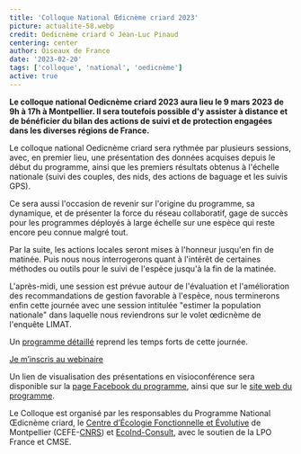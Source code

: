 ```yaml
---
title: 'Colloque National Œdicnème criard 2023'
picture: actualite-58.webp
credit: Oedicnème criard © Jean-Luc Pinaud
centering: center
author: Oiseaux de France
date: '2023-02-20'
tags: ['colloque', 'national', 'oedicnème']
active: true
---
```


**Le colloque national Oedicnème criard 2023 aura lieu le 9 mars 2023 de 9h à 17h à Montpellier. Il sera toutefois possible d'y assister à distance et de bénéficier du bilan des actions de suivi et de protection engagées dans les diverses régions de France.**

Le colloque national Oedicnème criard sera rythmée par plusieurs sessions, avec, en premier lieu, une présentation des données acquises depuis le début du programme, ainsi que les premiers résultats obtenus à l'échelle nationale (suivi des couples, des nids, des actions de baguage et les suivis GPS).

Ce sera aussi l'occasion de revenir sur l'origine du programme, sa dynamique, et de présenter la force du réseau collaboratif, gage de succès pour les programmes déployés à large échelle sur une espèce qui reste encore peu connue malgré tout.

Par la suite, les actions locales seront mises à l'honneur jusqu'en fin de matinée. Puis nous nous interrogerons quant à l'intérêt de certaines méthodes ou outils pour le suivi de l'espèce jusqu'à la fin de la matinée.

L'après-midi, une session est prévue autour de l'évaluation et l'amélioration des recommandations de gestion favorable à l'espèce, nous terminerons enfin cette journée avec une session intitulée "estimer la population nationale" dans laquelle nous reviendrons sur le volet œdicnème de l'enquête LIMAT.

Un [programme détaillé](https://drive.google.com/file/d/1FH2mdKtv8FutQl60yuKdBkyu83RYH69l/edit?fbclid=IwAR0Ae1OHnPAMuOvJ2Iqx1dCS9cbIeUJLx3tHAJsvpk1dJMDjD30IpVdakUo) reprend les temps forts de cette journée.

<div style="align-center">

<a href="https://oedicneme.sciencesconf.org"  target="_blank" class="v-btn v-btn--is-elevated  elevation-2 v-size--default success"> Je m’inscris au webinaire </a>

Un lien de visualisation des présentations en visioconférence sera disponible sur la [page Facebook du programme](https://www.facebook.com/ProjetNationalOedicnemecriard), ainsi que sur le [site web du programme](http://www.oedicneme-criard.ovh/).

Le Colloque est organisé par les responsables du Programme National Œdicnème criard, le [Centre d’Écologie Fonctionnelle et Évolutive](https://www.cefe.cnrs.fr/fr/) de Montpellier (CEFE-[CNRS](https://www.cnrs.fr/fr)) et [EcoInd-Consult](https://www.ecoind-consult.fr/), avec le soutien de la LPO France et CMSE.
